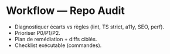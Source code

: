 # Workflow — Repo Audit

- Diagnostiquer écarts vs règles (lint, TS strict, a11y, SEO, perf).
- Prioriser P0/P1/P2.
- Plan de remédiation + diffs ciblés.
- Checklist exécutable (commandes).
